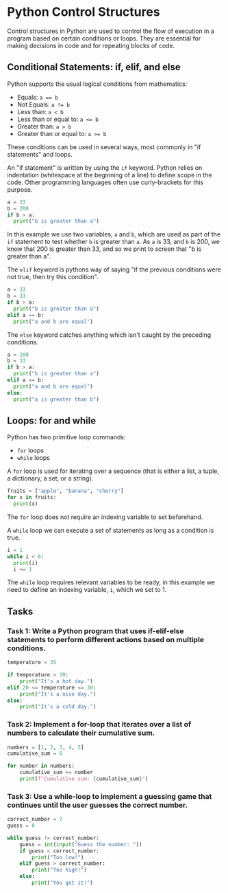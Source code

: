# Python Control Structures

Control structures in Python are used to control the flow of execution in a program based on certain conditions or loops. They are essential for making decisions in code and for repeating blocks of code.

## Conditional Statements: if, elif, and else

Python supports the usual logical conditions from mathematics:

- Equals: `a == b`
- Not Equals: `a != b`
- Less than: `a < b`
- Less than or equal to: `a <= b`
- Greater than: `a > b`
- Greater than or equal to: `a >= b`

These conditions can be used in several ways, most commonly in "if statements" and loops.

An "if statement" is written by using the `if` keyword. Python relies on indentation (whitespace at the beginning of a line) to define scope in the code. Other programming languages often use curly-brackets for this purpose.

```python
a = 33
b = 200
if b > a:
  print("b is greater than a")
```

In this example we use two variables, `a` and `b`, which are used as part of the `if` statement to test whether `b` is greater than `a`. As `a` is 33, and `b` is 200, we know that 200 is greater than 33, and so we print to screen that "b is greater than a".

The `elif` keyword is pythons way of saying "if the previous conditions were not true, then try this condition".

```python
a = 33
b = 33
if b > a:
  print("b is greater than a")
elif a == b:
  print("a and b are equal")
```

The `else` keyword catches anything which isn't caught by the preceding conditions.

```python
a = 200
b = 33
if b > a:
  print("b is greater than a")
elif a == b:
  print("a and b are equal")
else:
  print("a is greater than b")
```

## Loops: for and while

Python has two primitive loop commands:

- `for` loops
- `while` loops

A `for` loop is used for iterating over a sequence (that is either a list, a tuple, a dictionary, a set, or a string).

```python
fruits = ["apple", "banana", "cherry"]
for x in fruits:
  print(x)
```

The `for` loop does not require an indexing variable to set beforehand.

A `while` loop we can execute a set of statements as long as a condition is true.

```python
i = 1
while i < 6:
  print(i)
  i += 1
```

The `while` loop requires relevant variables to be ready, in this example we need to define an indexing variable, `i`, which we set to 1.

## Tasks

### Task 1: Write a Python program that uses if-elif-else statements to perform different actions based on multiple conditions.

```python
temperature = 35

if temperature > 30:
    print("It's a hot day.")
elif 20 <= temperature <= 30:
    print("It's a nice day.")
else:
    print("It's a cold day.")
```

### Task 2: Implement a for-loop that iterates over a list of numbers to calculate their cumulative sum.

```python
numbers = [1, 2, 3, 4, 5]
cumulative_sum = 0

for number in numbers:
    cumulative_sum += number
    print(f"Cumulative sum: {cumulative_sum}")
```

### Task 3: Use a while-loop to implement a guessing game that continues until the user guesses the correct number.

```python
correct_number = 7
guess = 0

while guess != correct_number:
    guess = int(input("Guess the number: "))
    if guess < correct_number:
        print("Too low!")
    elif guess > correct_number:
        print("Too high!")
    else:
        print("You got it!")
```